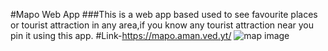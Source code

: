 #Mapo Web App 
###This is a web app based used to see favourite places or tourist attraction in any area,if you know any tourist attraction near you pin it using this app.
#Link-https://mapo.aman.ved.yt/
![map image](https://miro.medium.com/max/1200/0*ok6yuDnTx4o2PSFx.png)
